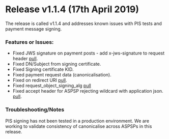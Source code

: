 # Release v1.1.4 (17th April 2019)

The release is called v1.1.4 and addresses known issues with PIS tests and payment message signing.

### Features or Issues:

* Fixed JWS signature on payment posts - add x-jws-signature to request header [pull](https://bitbucket.org/openbankingteam/conformance-suite/pull-requests/315).
* Fixed DN/Subject from signing certificate.
* Fixed Signing certificate KID.
* Fixed payment request data (canonicalisation).
* Fixed on redirect URI [pull](https://bitbucket.org/openbankingteam/conformance-suite/pull-requests/306).
* Fixed request_object_signing_alg [pull](https://bitbucket.org/openbankingteam/conformance-suite/pull-requests/300)
* Fixed accept header for ASPSP rejecting wildcard with application json. [pull](https://bitbucket.org/openbankingteam/conformance-suite/pull-requests/307).

### Troubleshooting/Notes

PIS signing has not been tested in a production environment. We are working to validate consistency of canonicalise across ASPSPs in this release.